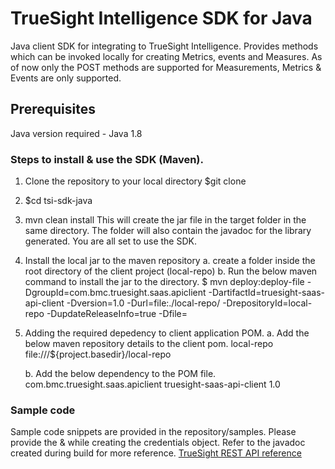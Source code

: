# TrueSight Intelligence SDK for Java

Java client SDK for integrating to TrueSight Intelligence. Provides methods which can be invoked locally for creating Metrics, events and Measures. As of now only the POST methods are supported for Measurements, Metrics & Events are only supported.

## Prerequisites
Java version required - Java 1.8

### Steps to install & use the SDK (Maven).
1.  Clone the repository to your local directory
    $git clone <repository URL>
    
2.  $cd tsi-sdk-java

3.  mvn clean install
    This will create the jar file in the target folder in the same directory.
    The folder will also contain the javadoc for the library generated.
    You are all set to use the SDK.
    
4. Install the local jar to the maven repository
   a. create a folder inside the root directory of the client project (local-repo)
   b. Run the below maven command to install the jar to the directory.
      $ mvn deploy:deploy-file -DgroupId=com.bmc.truesight.saas.apiclient -DartifactId=truesight-saas-api-client -Dversion=1.0
        -Durl=file:./local-repo/ -DrepositoryId=local-repo -DupdateReleaseInfo=true -Dfile=<sdk-jar-path>
        
5.  Adding the required depedency to client application POM.
    a. Add the below maven repository details to the client pom.
      <repositories>
        <repository>
            <id>local-repo</id>
            <url>file:///${project.basedir}/local-repo</url>
        </repository>
      </repositories>
    
    b. Add the below dependency to the POM file.
       <dependency>
            <groupId>com.bmc.truesight.saas.apiclient</groupId>
            <artifactId>truesight-saas-api-client</artifactId>
            <version>1.0</version>            
        </dependency>
        
        
 ### Sample code
 Sample code snippets are provided in the repository/samples.
 Please provide the <email-id> & <api-token> while creating the credentials object.
 Refer to the javadoc created during build for more reference.
 [TrueSight REST API reference](https://documentation.truesight.bmc.com/overview)

